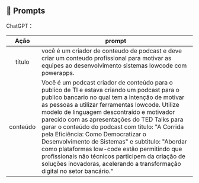 ## 🧠 Prompts


ChatGPT：

|   Ação   | prompt                                                                                                                                                                                                                                                                         |
| :------: | ------------------------------------------------------------------------------------------------------------------------------------------------------------------------------------------------------------------------------------------------------------------------------ |
|  título  | você é um criador de conteudo de podcast e deve criar um conteudo profissional para motivar as equipes ao desenvolvimento sistemas lowcode com powerapps.                                                       |
| conteúdo | Você é um podcast criador de conteúdo para o publico de TI e estava criando um podcast para o publico bancario no qual tem a intenção de motivar as pessoas a utilizar ferramentas lowcode. Utilize modelo de linguagem descontraído e motivador parecido com as apresentações do TED Talks para gerar o conteúdo do podcast com titulo: "A Corrida pela Eficiência:  Como Democratizar o Desenvolvimento de Sistemas" e subtitulo: "Abordar como plataformas low-code estão permitindo que profissionais não técnicos participem da criação de soluções inovadoras, acelerando a transformação digital no setor bancário."
